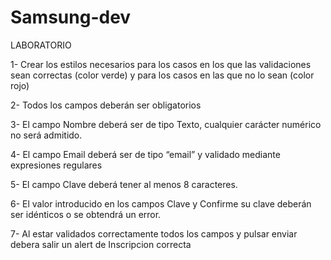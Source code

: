 # Samsung-dev
LABORATORIO 

1- Crear los estilos necesarios para los casos en los que las validaciones sean correctas (color verde) y para los casos en las que no lo sean (color rojo)

2- Todos los campos deberán ser obligatorios 

3- El campo Nombre deberá ser de tipo Texto, cualquier carácter numérico no será admitido.

4- El campo Email deberá ser de tipo “email” y validado mediante expresiones regulares

5- El campo Clave deberá tener al menos 8 caracteres.

6- El valor introducido en los campos Clave y Confirme su clave deberán ser idénticos o se obtendrá un error.

7- Al estar validados correctamente todos los campos y pulsar enviar debera salir un alert de Inscripcion correcta
